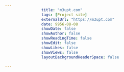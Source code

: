 ---
                title: "m3upt.com"
                tags: [Project site]
                externalUrl: "https://m3upt.com"
                date: 9956-08-08
                showDate: false
                showAuthor: false
                showReadingTime: false
                showEdit: false
                showLikes: false
                showViews: false
                layoutBackgroundHeaderSpace: false
                ---
